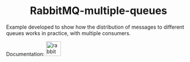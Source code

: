 <h1 align="center"> RabbitMQ-multiple-queues </h1>

<p align="left"> Example developed to show how the distribution of messages to different queues works in practice, with multiple consumers. </p>
<p align="left"> Documentation: <a href="https://www.rabbitmq.com/tutorials/tutorial-five-spring-amqp.html" target="_blank" rel="noreferrer"> <img src="https://www.vectorlogo.zone/logos/rabbitmq/rabbitmq-icon.svg" alt="rabbitMQ" width="40" height="40"/> </a> </p>

